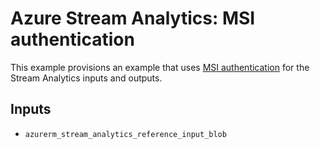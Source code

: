 # Azure Stream Analytics: MSI authentication

This example provisions an example that uses [MSI authentication](https://learn.microsoft.com/en-us/azure/active-directory/managed-identities-azure-resources/overview) for the Stream Analytics inputs and outputs.

## Inputs

- `azurerm_stream_analytics_reference_input_blob`
